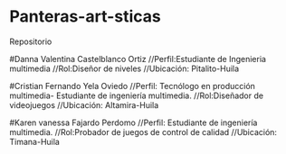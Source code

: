 # Panteras-art-sticas
Repositorio 


#Danna Valentina Castelblanco Ortiz
//Perfil:Estudiante de Ingenieria multimedia
//Rol:Diseñor de niveles
//Ubicación: Pitalito-Huila


#Cristian Fernando Yela Oviedo
//Perfil: Tecnólogo en producción multimedia- Estudiante de ingeniería multimedia.
//Rol:Diseñador de videojuegos
//Ubicación: Altamira-Huila

#Karen vanessa Fajardo Perdomo
//Perfil: Estudiante de ingeniería multimedia.
//Rol:Probador de juegos de control de calidad
//Ubicación: Timana-Huila
